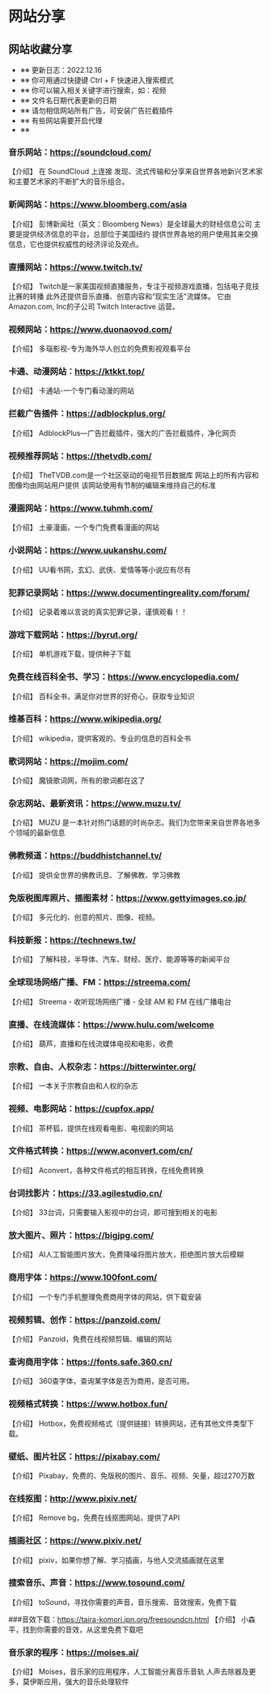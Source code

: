 # 网站分享

## 网站收藏分享

* ※※ 更新日志：2022.12.16
* ※※ 你可用通过快捷键 Ctrl + F 快速进入搜索模式
* ※※ 你可以输入相关关键字进行搜索，如：视频
* ※※ 文件名日期代表更新的日期
* ※※ 请勿相信网站所有广告，可安装广告拦截插件
* ※※ 有些网站需要开启代理
* ※※

### 音乐网站：https://soundcloud.com/

【介绍】
在 SoundCloud 上连接
发现、流式传输和分享来自世界各地新兴艺术家和主要艺术家的不断扩大的音乐组合。

### 新闻网站：https://www.bloomberg.com/asia

【介绍】
彭博新闻社（英文：Bloomberg News）是全球最大的财经信息公司
主要是提供经济信息的平台，总部位于美国纽约
提供世界各地的用户使用其来交换信息，它也提供权威性的经济评论及观点。

### 直播网站：https://www.twitch.tv/

【介绍】
Twitch是一家美国视频直播服务，专注于视频游戏直播，包括电子竞技比赛的转播
此外还提供音乐直播、创意内容和“现实生活”流媒体。
它由Amazon.com, Inc的子公司 Twitch Interactive 运营。

### 视频网站：https://www.duonaovod.com/

【介绍】
多瑙影视-专为海外华人创立的免费影视观看平台

### 卡通、动漫网站：https://ktkkt.top/

【介绍】
卡通站-一个专门看动漫的网站

### 拦截广告插件：https://adblockplus.org/

【介绍】
AdblockPlus—广告拦截插件，强大的广告拦截插件，净化网页

### 视频推荐网站：https://thetvdb.com/

【介绍】
TheTVDB.com是一个社区驱动的电视节目数据库
网站上的所有内容和图像均由网站用户提供
该网站使用有节制的编辑来维持自己的标准

### 漫画网站：https://www.tuhmh.com/

【介绍】
土豪漫画，一个专门免费看漫画的网站

### 小说网站：https://www.uukanshu.com/

【介绍】
UU看书网，玄幻、武侠、爱情等等小说应有尽有

### 犯罪记录网站：https://www.documentingreality.com/forum/

【介绍】
记录着难以言说的真实犯罪记录，谨慎观看！！

### 游戏下载网站：https://byrut.org/

【介绍】
单机游戏下载，提供种子下载

### 免费在线百科全书、学习：https://www.encyclopedia.com/

【介绍】
百科全书，满足你对世界的好奇心，获取专业知识

### 维基百科：https://www.wikipedia.org/

【介绍】
wikipedia，提供客观的、专业的信息的百科全书

### 歌词网站：https://mojim.com/

【介绍】
魔镜歌词网，所有的歌词都在这了

### 杂志网站、最新资讯：https://www.muzu.tv/

【介绍】
MUZU 是一本针对热门话题的时尚杂志。我们为您带来来自世界各地多个领域的最新信息

### 佛教频道：https://buddhistchannel.tv/

【介绍】
提供全世界的佛教讯息、了解佛教、学习佛教

### 免版税图库照片、插图素材：https://www.gettyimages.co.jp/

【介绍】
多元化的、创意的照片、图像、视频。

### 科技新报：https://technews.tw/

【介绍】
了解科技，半导体、汽车、财经、医疗、能源等等的新闻平台

### 全球现场网络广播、FM：https://streema.com/

【介绍】
Streema - 收听现场网络广播 - 全球 AM 和 FM 在线广播电台

### 直播、在线流媒体：https://www.hulu.com/welcome

【介绍】
葫芦，直播和在线流媒体电视和电影，收费

### 宗教、自由、人权杂志：https://bitterwinter.org/

【介绍】
一本关于宗教自由和人权的杂志

### 视频、电影网站：https://cupfox.app/

【介绍】
茶杯狐，提供在线观看电影、电视剧的网站

### 文件格式转换：https://www.aconvert.com/cn/

【介绍】
Aconvert，各种文件格式的相互转换，在线免费转换

### 台词找影片：https://33.agilestudio.cn/

【介绍】
33台词，只需要输入影视中的台词，即可搜到相关的电影

### 放大图片、照片：https://bigjpg.com/

【介绍】
AI人工智能图片放大，免费降噪将图片放大，拒绝图片放大后模糊

### 商用字体：https://www.100font.com/

【介绍】
一个专门手机整理免费商用字体的网站，供下载安装

### 视频剪辑、创作：https://panzoid.com/

【介绍】
Panzoid，免费在线视频剪辑、编辑的网站

### 查询商用字体：https://fonts.safe.360.cn/

【介绍】
360查字体，查询某字体是否为商用，是否可用。

### 视频格式转换：https://www.hotbox.fun/

【介绍】
Hotbox，免费视频格式（提供链接）转换网站，还有其他文件类型下载。

### 壁纸、图片社区：https://pixabay.com/

【介绍】
Pixabay，免费的、免版税的图片、音乐、视频、矢量，超过270万数

### 在线抠图：http://www.pixiv.net/

【介绍】
Remove bg，免费在线抠图网站，提供了API

### 插画社区：https://www.pixiv.net/

【介绍】
pixiv，如果你想了解、学习插画，与他人交流插画就在这里

### 搜索音乐、声音：https://www.tosound.com/

【介绍】
toSound，寻找你需要的声音，音乐搜索、音效搜索，免费下载

###音效下载：https://taira-komori.jpn.org/freesoundcn.html
【介绍】
小森平，找到你需要的音效，从这里免费下载吧

### 音乐家的程序：https://moises.ai/

【介绍】
Moises，音乐家的应用程序，人工智能分离音乐音轨
人声去除器及更多，莫伊斯应用，强大的音乐处理软件
